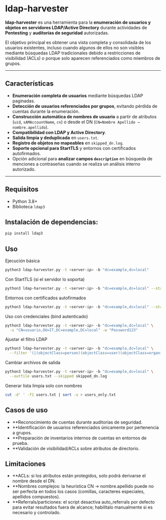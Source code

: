 # ldap-harvester

**ldap-harvester** es una herramienta para la **enumeración de usuarios y objetos en servidores LDAP/Active Directory** durante actividades de **Pentesting** y **auditorías de seguridad** autorizadas.

El objetivo principal es obtener una vista completa y consolidada de los usuarios existentes, incluso cuando algunos de ellos no son visibles mediante búsquedas LDAP tradicionales debido a restricciones de visibilidad (ACLs) o porque solo aparecen referenciados como miembros de grupos.

---

## Características

- **Enumeración completa de usuarios** mediante búsquedas LDAP paginadas.
- **Detección de usuarios referenciados por grupos**, evitando pérdida de cuentas durante la enumeración.
- **Construcción automática de nombres de usuario** a partir de atributos (`uid`, `sAMAccountName`, `cn`) o desde el DN (`CN=Nombre Apellido → nombre.apellido`).
- **Compatibilidad con LDAP y Active Directory**.
- **Salida limpia y deduplicada** en `users.txt`.
- **Registro de objetos no mapeables** en `skipped_dn.log`.
- **Soporte opcional para StartTLS** y entornos con certificados autofirmados.
- Opción adicional para **analizar campos `description`** en búsqueda de menciones a contraseñas cuando se realiza un análisis interno autorizado.

---

## Requisitos

- Python 3.8+
- Biblioteca `ldap3`

## Instalación de dependencias:

```bash
pip install ldap3
```

## Uso
Ejecución básica
```bash
python3 ldap-harvester.py -t <server-ip> -b "dc=example,dc=local"
```
Con StartTLS (si el servidor lo soporta)
```bash
python3 ldap-harvester.py -t <server-ip> -b "dc=example,dc=local" --starttls
```
Entornos con certificados autofirmados
```bash
python3 ldap-harvester.py -t <server-ip> -b "dc=example,dc=local" --starttls --insecure
```
Uso con credenciales (bind autenticado)
```bash
python3 ldap-harvester.py -t <server-ip> -b "dc=example,dc=local" \
  -u "CN=usuario,OU=IT,DC=example,DC=local" -w "Password123"
```
Ajustar el filtro LDAP
```bash
python3 ldap-harvester.py -t <server-ip> -b "dc=example,dc=local" \
  --filter '(|(objectClass=person)(objectClass=user)(objectClass=organizationalPerson)(objectClass=inetOrgPerson))'
```
Cambiar archivos de salida
```bash
python3 ldap-harvester.py -t <server-ip> -b "dc=example,dc=local" \
  --outfile users.txt --skipped skipped_dn.log
```
Generar lista limpia solo con nombres
```bash
cut -d' ' -f1 users.txt | sort -u > users_only.txt
```

## Casos de uso
- **Reconocimiento de cuentas durante auditorías de seguridad.
- **Identificación de usuarios referenciados únicamente por pertenencia a grupos.
- **Preparación de inventarios internos de cuentas en entornos de prueba.
- **Validación de visibilidad/ACLs sobre atributos de directorio.

## Limitaciones
- **ACLs: si los atributos están protegidos, solo podrá derivarse el nombre desde el DN.
- **Nombres complejos: la heurística CN → nombre.apellido puede no ser perfecta en todos los casos (comillas, caracteres especiales, apellidos compuestos).
- **Referrals/particiones: el script desactiva auto_referrals por defecto para evitar resultados fuera de alcance; habilítalo manualmente si es necesario y controlado.

